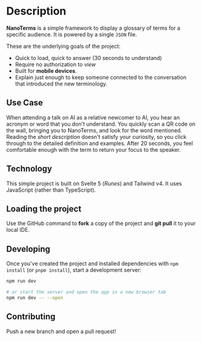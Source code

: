 # Description
**NanoTerms** is a simple framework to display a glossary of terms for a specific audience. It is powered by a single `JSON` file. 

These are the underlying goals of the project:
- Quick to load, quick to answer (30 seconds to understand)
- Require no authorization to _view_
- Built for **mobile devices**.
- Explain just enough to keep someone connected to the conversation that introduced the new terminology.

## Use Case
When attending a talk on AI as a relative newcomer to AI, you hear an acronym or word that you don't understand. You quickly scan a QR code on the wall, bringing you to NanoTerms, and look for the word mentioned.
Reading the _short description_ doesn't satisfy your curiosity, so you click through to the detailed definition and examples. After 20 seconds, you feel comfortable enough with the term to return your focus to the speaker.

## Technology
This simple project is built on Svelte 5 (_Runes_) and Tailwind v4. It uses JavaScript (rather than TypeScript). 

## Loading the project

Use the GitHub command to **fork** a copy of the project and **git pull** it to your local IDE.

## Developing

Once you've created the project and installed dependencies with `npm install` (or `pnpm install`), start a development server:

```bash
npm run dev

# or start the server and open the app in a new browser tab
npm run dev -- --open
```

## Contributing

Push a new branch and open a pull request!

